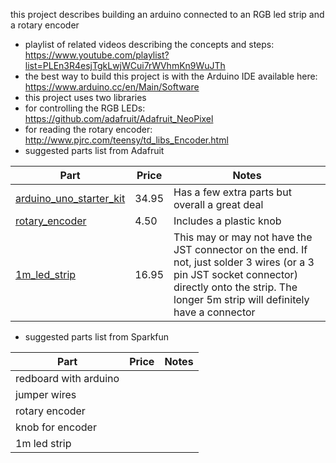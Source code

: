 this project describes building an arduino connected to an RGB led strip and a rotary encoder 
* playlist of related videos describing the concepts and steps: https://www.youtube.com/playlist?list=PLEn3R4esjTgkLwjWCui7rWVhmKn9WuJTh
* the best way to build this project is with the Arduino IDE available here: https://www.arduino.cc/en/Main/Software
* this project uses two libraries
 * for controlling the RGB LEDs: https://github.com/adafruit/Adafruit_NeoPixel
 * for reading the rotary encoder: http://www.pjrc.com/teensy/td_libs_Encoder.html
* suggested parts list from Adafruit

| Part          | Price | Notes |                                      
|---------------|-------|-------|
| [arduino_uno_starter_kit](https://www.adafruit.com/products/193) | 34.95 | Has a few extra parts but overall a great deal |
| [rotary_encoder](https://www.adafruit.com/products/377) | 4.50 | Includes a plastic knob |
| [1m_led_strip](https://www.adafruit.com/products/1460) | 16.95 | This may or may not have the JST connector on the end. If not, just solder 3 wires (or a 3 pin JST socket connector) directly onto the strip. The longer 5m strip will definitely have a connector |

* suggested parts list from Sparkfun

| Part | Price | Notes |                                      
|------|-------|-------|
| redboard with arduino | | | 
| jumper wires          | | | 
| rotary encoder        | | | 
| knob for encoder      | | | 
| 1m led strip          | | | 
